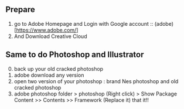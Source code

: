 ## Prepare
1. go to Adobe Homepage and Login with Google account :: (adobe)[https://www.adobe.com/]
2. And Download Creative Cloud

## Same to do Photoshop and Illustrator

0. back up your old cracked photoshop
1. adobe download any version
2. open two version of your photoshop : brand Nes photoshop and old cracked photoshop
3. adobe photoshop folder > photoshop (Right click) > Show Package Content >> Contents >> Framework (Replace it)
that it!!
